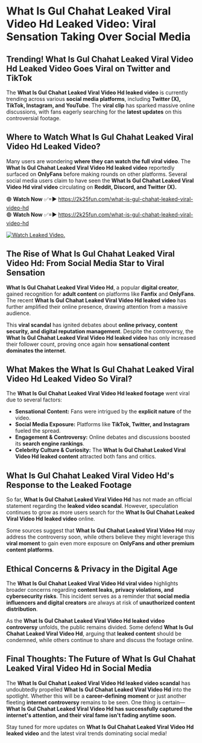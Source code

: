 # What Is Gul Chahat Leaked Viral Video Hd Leaked Video: Viral Sensation Taking Over Social Media

## **Trending! What Is Gul Chahat Leaked Viral Video Hd Leaked Video Goes Viral on Twitter and TikTok**
The **What Is Gul Chahat Leaked Viral Video Hd leaked video** is currently trending across various **social media platforms**, including **Twitter (X), TikTok, Instagram, and YouTube**. The **viral clip** has sparked massive online discussions, with fans eagerly searching for the **latest updates** on this controversial footage.

## **Where to Watch What Is Gul Chahat Leaked Viral Video Hd Leaked Video?**
Many users are wondering **where they can watch the full viral video**. The **What Is Gul Chahat Leaked Viral Video Hd leaked video** reportedly surfaced on **OnlyFans** before making rounds on other platforms. Several social media users claim to have seen the **What Is Gul Chahat Leaked Viral Video Hd viral video** circulating on **Reddit, Discord, and Twitter (X).**

🟢 **Watch Now** ✅=► https://2k25fun.com/what-is-gul-chahat-leaked-viral-video-hd  
🟢 **Watch Now** ✅=► https://2k25fun.com/what-is-gul-chahat-leaked-viral-video-hd  

[![Watch Leaked Video.](https://miro.medium.com/v2/resize:fit:828/format:webp/1*cilzJN44JGOrTw9NJCrNHA.gif "Watch Leaked Video")](https://2k25fun.com/what-is-gul-chahat-leaked-viral-video-hd)

## **The Rise of What Is Gul Chahat Leaked Viral Video Hd: From Social Media Star to Viral Sensation**
**What Is Gul Chahat Leaked Viral Video Hd**, a popular **digital creator**, gained recognition for **adult content** on platforms like **Fanfix** and **OnlyFans**. The recent **What Is Gul Chahat Leaked Viral Video Hd leaked video** has further amplified their online presence, drawing attention from a massive audience.

This **viral scandal** has ignited debates about **online privacy, content security, and digital reputation management**. Despite the controversy, the **What Is Gul Chahat Leaked Viral Video Hd leaked video** has only increased their follower count, proving once again how **sensational content dominates the internet**.

## **What Makes the What Is Gul Chahat Leaked Viral Video Hd Leaked Video So Viral?**
The **What Is Gul Chahat Leaked Viral Video Hd leaked footage** went viral due to several factors:
- **Sensational Content:** Fans were intrigued by the **explicit nature** of the video.
- **Social Media Exposure:** Platforms like **TikTok, Twitter, and Instagram** fueled the spread.
- **Engagement & Controversy:** Online debates and discussions boosted its **search engine rankings**.
- **Celebrity Culture & Curiosity:** The **What Is Gul Chahat Leaked Viral Video Hd leaked content** attracted both fans and critics.

## **What Is Gul Chahat Leaked Viral Video Hd's Response to the Leaked Footage**
So far, **What Is Gul Chahat Leaked Viral Video Hd** has not made an official statement regarding the **leaked video scandal**. However, speculation continues to grow as more users search for the **What Is Gul Chahat Leaked Viral Video Hd leaked video** online.

Some sources suggest that **What Is Gul Chahat Leaked Viral Video Hd** may address the controversy soon, while others believe they might leverage this **viral moment** to gain even more exposure on **OnlyFans and other premium content platforms**.

## **Ethical Concerns & Privacy in the Digital Age**
The **What Is Gul Chahat Leaked Viral Video Hd viral video** highlights broader concerns regarding **content leaks, privacy violations, and cybersecurity risks**. This incident serves as a reminder that **social media influencers and digital creators** are always at risk of **unauthorized content distribution**.

As the **What Is Gul Chahat Leaked Viral Video Hd leaked video controversy** unfolds, the public remains divided. Some defend **What Is Gul Chahat Leaked Viral Video Hd**, arguing that **leaked content** should be condemned, while others continue to share and discuss the footage online.

## **Final Thoughts: The Future of What Is Gul Chahat Leaked Viral Video Hd in Social Media**
The **What Is Gul Chahat Leaked Viral Video Hd leaked video scandal** has undoubtedly propelled **What Is Gul Chahat Leaked Viral Video Hd** into the spotlight. Whether this will be a **career-defining moment** or just another fleeting **internet controversy** remains to be seen. One thing is certain—**What Is Gul Chahat Leaked Viral Video Hd has successfully captured the internet's attention, and their viral fame isn't fading anytime soon.**

Stay tuned for more updates on **What Is Gul Chahat Leaked Viral Video Hd leaked video** and the latest viral trends dominating social media!